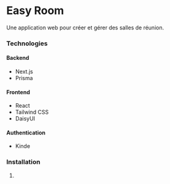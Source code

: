 # Easy Room

Une application web pour créer et gérer des salles de réunion.

### Technologies

#### Backend
- Next.js
- Prisma

#### Frontend
- React
- Tailwind CSS
- DaisyUI

#### Authentication
- Kinde

### Installation

1.